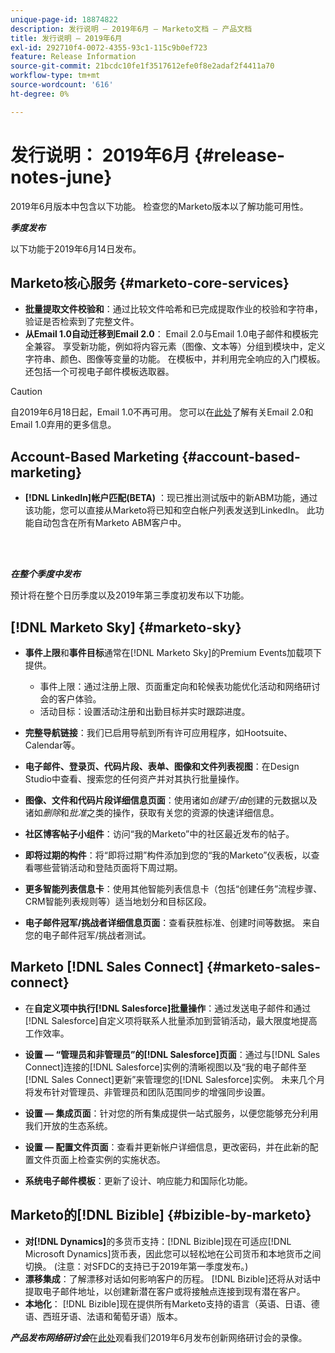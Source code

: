 ```yaml
---
unique-page-id: 18874822
description: 发行说明 — 2019年6月 — Marketo文档 — 产品文档
title: 发行说明 — 2019年6月
exl-id: 292710f4-0072-4355-93c1-115c9b0ef723
feature: Release Information
source-git-commit: 21bcdc10fe1f3517612efe0f8e2adaf2f4411a70
workflow-type: tm+mt
source-wordcount: '616'
ht-degree: 0%

---
```


# 发行说明： 2019年6月 {#release-notes-june}

2019年6月版本中包含以下功能。 检查您的Marketo版本以了解功能可用性。

**_季度发布_**

以下功能于2019年6月14日发布。

## Marketo核心服务 {#marketo-core-services}

* **批量提取文件校验和**：通过比较文件哈希和已完成提取作业的校验和字符串，验证是否检索到了完整文件。
* **从Email 1.0自动迁移到Email 2.0**： Email 2.0与Email 1.0电子邮件和模板完全兼容。 享受新功能，例如将内容元素（图像、文本等）分组到模块中，定义字符串、颜色、图像等变量的功能。 在模板中，并利用完全响应的入门模板。 还包括一个可视电子邮件模板选取器。

>[!CAUTION]
>
>自2019年6月18日起，Email 1.0不再可用。 您可以在[此处](https://nation.marketo.com/docs/DOC-7038)了解有关Email 2.0和Email 1.0弃用的更多信息。

## Account-Based Marketing {#account-based-marketing}

* **[!DNL LinkedIn]帐户匹配(BETA)** ：现已推出测试版中的新ABM功能，通过该功能，您可以直接从Marketo将已知和空白帐户列表发送到LinkedIn。 此功能自动包含在所有Marketo ABM客户中。

<br> 

**_在整个季度中发布_**

预计将在整个日历季度以及2019年第三季度初发布以下功能。

## [!DNL Marketo Sky] {#marketo-sky}

* **事件上限**&#x200B;和&#x200B;**事件目标**&#x200B;通常在[!DNL Marketo Sky]的Premium Events加载项下提供。

   * 事件上限：通过注册上限、页面重定向和轮候表功能优化活动和网络研讨会的客户体验。
   * 活动目标：设置活动注册和出勤目标并实时跟踪进度。

* **完整导航链接**：我们已启用导航到所有许可应用程序，如Hootsuite、Calendar等。
* **电子邮件、登录页、代码片段、表单、图像和文件列表视图**：在Design Studio中查看、搜索您的任何资产并对其执行批量操作。
* **图像、文件和代码片段详细信息页面**：使用诸如&#x200B;_创建于/由_&#x200B;创建的元数据以及诸如&#x200B;_删除_&#x200B;和&#x200B;_批准_&#x200B;之类的操作，获取有关您的资源的快速详细信息。
* **社区博客帖子小组件**：访问“我的Marketo”中的社区最近发布的帖子。
* **即将过期的构件**：将“即将过期”构件添加到您的“我的Marketo”仪表板，以查看哪些营销活动和登陆页面将下周过期。
* **更多智能列表信息卡**：使用其他智能列表信息卡（包括“创建任务”流程步骤、CRM智能列表规则等）适当地划分和目标区段。
* **电子邮件冠军/挑战者详细信息页面**：查看获胜标准、创建时间等数据。 来自您的电子邮件冠军/挑战者测试。

## Marketo [!DNL Sales Connect] {#marketo-sales-connect}

* 在&#x200B;**自定义项中执行[!DNL Salesforce]批量操作**：通过发送电子邮件和通过[!DNL Salesforce]自定义项将联系人批量添加到营销活动，最大限度地提高工作效率。
* **设置 — “管理员和非管理员”的[!DNL Salesforce]页面**：通过与[!DNL Sales Connect]连接的[!DNL Salesforce]实例的清晰视图以及“我的电子邮件至[!DNL Sales Connect]更新”来管理您的[!DNL Salesforce]实例。 未来几个月将发布针对管理员、非管理员和团队范围同步的增强同步设置。
* **设置 — 集成页面**：针对您的所有集成提供一站式服务，以便您能够充分利用我们开放的生态系统。
* **设置 — 配置文件页面**：查看并更新帐户详细信息，更改密码，并在此新的配置文件页面上检查实例的实施状态。

* **系统电子邮件模板**：更新了设计、响应能力和国际化功能。

## Marketo的[!DNL Bizible] {#bizible-by-marketo}

* **对[!DNL Dynamics]**&#x200B;的多货币支持：[!DNL Bizible]现在可适应[!DNL Microsoft Dynamics]货币表，因此您可以轻松地在公司货币和本地货币之间切换。 (注意：对SFDC的支持已于2019年第一季度发布。)
* **漂移集成**：了解漂移对话如何影响客户的历程。 [!DNL Bizible]还将从对话中提取电子邮件地址，以创建新潜在客户或将接触点连接到现有潜在客户。
* **本地化**： [!DNL Bizible]现在提供所有Marketo支持的语言（英语、日语、德语、西班牙语、法语和葡萄牙语）版本。

_&#x200B;**产品发布网络研讨会**&#x200B;_&#x200B;在[此处](https://engage.marketo.com/Marketo-June-Product-Release-2019-On-Demand.html)观看我们2019年6月发布创新网络研讨会的录像。
